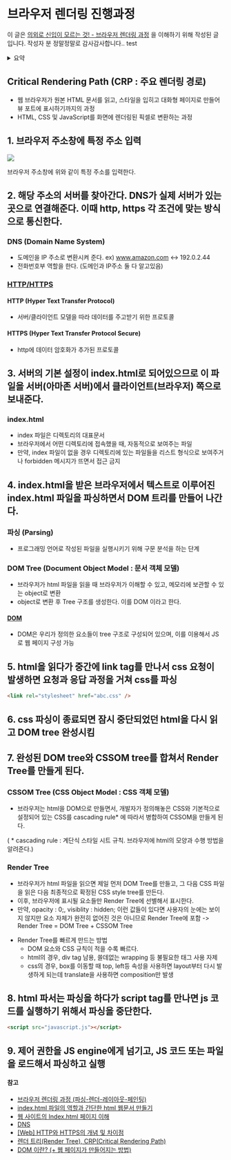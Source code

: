 # 브라우저 렌더링 진행과정
이 글은 [의외로 신입이 모르는 것! - 브라우저 렌더링 과정](https://patrick-f.tistory.com/9?category=1033516) 을 이해하기 위해 작성된 글 입니다.
작성자 분 정말정말로 감사감사합니다..
test
<details>
<summary>요약</summary>
<div markdown="1">
 
 ### Critical Rendering Path(CRP)
 
1. 브라우저가 서버에게 HTML 파일을 요청하고 서버는 응답합니다.(request/response) 
2. 서버에게 받은 HTML 파일을 로딩합니다.(loading)
3. HTML을 한줄 한줄씩 읽어서 DOM과 CSSOM으로 변환합니다.(scripting)
4. DOM과 CSSOM을 결합하여 렌더 트리를 형성합니다.(rendering)
5. 각 노드의 위치 및 크기 계산을 합니다.(layout)
6. 화면의 픽셀로 변환합니다. (painting)
 
</div>
</details>

## Critical Rendering Path (CRP : 주요 렌더링 경로)
- 웹 브라우저가 원본 HTML 문서를 읽고, 스타일을 입히고 대화형 페이지로 만들어 뷰 포트에 표시하기까지의 과정
- HTML, CSS 및 JavaScript를 화면에 렌더링된 픽셀로 변환하는 과정

## 1. 브라우저 주소창에 특정 주소 입력
![](https://velog.velcdn.com/images/malgam/post/9b2f4515-87b5-4a19-8bd1-955a6283dc64/image.png)

브라우저 주소창에 위와 같이 특정 주소를 입력한다.

## 2. 해당 주소의 서버를 찾아간다. DNS가 실제 서버가 있는 곳으로 연결해준다. 이때 http, https 각 조건에 맞는 방식으로 통신한다.
### DNS (Domain Name System) 
- 도메인을  IP 주소로 변환시켜 준다.
 ex) www.amazon.com <-> 192.0.2.44
-  전화번호부 역할을 한다. (도메인과 IP주소 둘 다 알고있음)

### [HTTP/HTTPS](https://github.com/malgamlee/Study/blob/main/WEB/HTTP%EC%99%80%20HTTPS%20%ED%86%B5%EC%8B%A0%20%EB%B0%A9%EC%8B%9D%EC%9D%98%20%EC%B0%A8%EC%9D%B4.md)
#### HTTP (Hyper Text Transfer Protocol)
- 서버/클라이언트 모델을 따라 데이터를 주고받기 위한 프로토콜
#### HTTPS (Hyper Text Transfer Protocol Secure)
- http에 데이터 암호화가 추가된 프로토콜

## 3. 서버의 기본 설정이 index.html로 되어있으므로 이 파일을 서버(아마존 서버)에서 클라이언트(브라우저) 쪽으로 보내준다.
### index.html
- index 파일은 디렉토리의 대표문서
- 브라우저에서 어떤 디렉토리에 접속했을 때, 자동적으로 보여주는 파일
- 만약, index 파일이 없을 경우 디렉토리에 있는 파일들을 리스트 형식으로 보여주거나 forbidden 메시지가 뜨면서 접근 금지

## 4. index.html을 받은 브라우저에서 텍스트로 이루어진 index.html 파일을 파싱하면서 DOM 트리를 만들어 나간다.
### 파싱 (Parsing)
- 프로그래밍 언어로 작성된 파일을 실행시키기 위해 구문 분석을 하는 단계

### DOM Tree (Document Object Model : 문서 객체 모델)
- 브라우저가 html 파일을 읽을 때 브라우저가 이해할 수 있고, 메모리에 보관할 수 있는 object로 변환
- object로 변환 후 Tree 구조를 생성한다. 이를 DOM 이라고 한다.

#### [DOM](https://github.com/malgamlee/Study/blob/main/WEB/DOM(Document%20Object%20Model).md)
- DOM은 우리가 정의한 요소들이 tree 구조로 구성되어 있으며, 이를 이용해서 JS로 웹 페이지 구성 가능

## 5. html을 읽다가 중간에 link tag를 만나서 css 요청이 발생하면 요청과 응답 과정을 거쳐 css를 파싱
```html
<link rel="stylesheet" href="abc.css" />
```

## 6. css 파싱이 종료되면 잠시 중단되었던 html을 다시 읽고 DOM tree 완성시킴

## 7. 완성된 DOM tree와 CSSOM tree를 합쳐서 Render Tree를 만들게 된다.
### CSSOM Tree (CSS Object Model : CSS 객체 모델)
- 브라우저는 html을 DOM으로 만들면서, 개발자가 정의해놓은 CSS와 기본적으로 설정되어 있는 CSS를 cascading rule* 에 따라서 병합하여 CSSOM을 만들게 된다.

( * cascading rule : 계단식 스타일 시트 규칙. 브라우저에 html의 모양과 수행 방법을 알려준다.)

### Render Tree
- 브라우저가 html 파일을 읽으면 제일 먼저 DOM Tree를 만들고, 그 다음 CSS 파일을 읽은 다음 최종적으로 확정된 CSS style tree를 만든다.
- 이후, 브라우저에 표시될 요소들만 Render Tree에 선별해서 표시한다.
- 만약, opacity : 0;, visiblity : hidden; 이런 값들이 있다면 사용자의 눈에는 보이지 않지만 요소 자체가 완전히 없어진 것은 아니므로 Render Tree에 포함
-> Render Tree = DOM Tree + CSSOM Tree

* Render Tree를 빠르게 만드는 방법
  - DOM 요소와 CSS 규칙이 적을 수록 빠르다.
  - html의 경우, div tag 남용, 쓸데없는 wrapping 등 불필요한 태그 사용 자제
  - css의 경우, box를 이동할 때 top, left등 속성을 사용하면 layout부터 다시 발생하게 되는데 translate을 사용하면 composition만 발생

## 8. html 파서는 파싱을 하다가 script tag를 만나면 js 코드를 실행하기 위해서 파싱을 중단한다.
```html
<script src="javascript.js"></script>
```

## 9. 제어 권한을 JS engine에게 넘기고, JS 코드 또는 파일을 로드해서 파싱하고 실행

#### 참고
- [브라우저 렌더링 과정 (파싱-렌더-레이아웃-페인팅)](https://velog.io/@keinn51/1)
- [index.html 파일의 역할과 간단한 html 웹문서 만들기](https://wryul12.tistory.com/entry/indexhtml-%ED%8C%8C%EC%9D%BC%EC%9D%98-%EC%97%AD%ED%95%A0%EA%B3%BC-%EA%B0%84%EB%8B%A8%ED%95%9C-html-%EC%9B%B9%EB%AC%B8%EC%84%9C-%EB%A7%8C%EB%93%A4%EA%B8%B0)
- [웹 사이트의 Index.html 페이지 이해](https://ko.eyewated.com/%EC%9B%B9-%EC%82%AC%EC%9D%B4%ED%8A%B8%EC%9D%98-index-html-%ED%8E%98%EC%9D%B4%EC%A7%80-%EC%9D%B4%ED%95%B4/)
- [DNS](https://hopeitmst-0810.tistory.com/22)
- [[Web] HTTP와 HTTPS의 개념 및 차이점](https://mangkyu.tistory.com/98)
- [렌더 트리(Render Tree), CRP(Critical Rendering Path)](https://onlydev.tistory.com/9)
- [DOM 이란? (+ 웹 페이지가 만들어지는 방법)](https://usefultoknow.tistory.com/entry/DOM-%EC%9D%B4%EB%9E%80-%EC%9B%B9-%ED%8E%98%EC%9D%B4%EC%A7%80%EA%B0%80-%EB%A7%8C%EB%93%A4%EC%96%B4%EC%A7%80%EB%8A%94-%EB%B0%A9%EB%B2%95)
